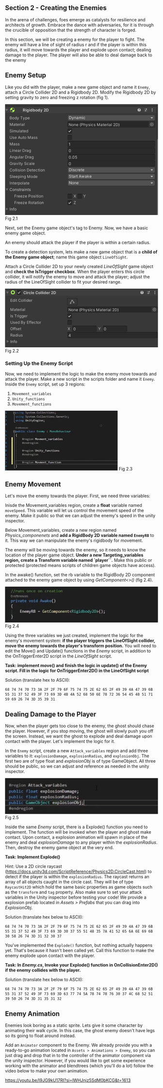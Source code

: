 ## Section 2 - Creating the Enemies

In the arena of challenges, foes emerge as catalysts for resilience and architects of growth. Embrace the dance with adversaries, for it is through the crucible of opposition that the strength of character is forged.

In this section, we will be creating a enemy for the player to fight. The enemy will have a line of sight of radius r and if the player is within this radius, it will move towards the player and explode upon contact; dealing damage to the player. The player will also be able to deal damage back to the enemy

## Enemy Setup
Like you did with the player, make a new game object and name it `Enemy`, attach a Circle Collider 2D and a Rigidbody 2D. 
Modify the Rigidbody 2D by setting gravity to zero and freezing z rotation (fig 1).

![](./images/fig2.1.png) Fig 2.1

Next, set the Enemy game object's tag to Enemy.
Now, we have a basic enemy game object. 

An enemy should attack the player if the player is within a certain radius. 

To create a detection system, lets make a new game object that is a **child of the Enemy game object**; name this game object `LineOfSight`. 

Attach a Circle Collider 2D to your newly created *LineOfSight* game object and **check the IsTrigger checkbox**. When the player enters this circle collider, it will notify the enemy to move and attack the player; adjust the radius of the LineOfSight collider to fit your desired range.

![](./images/fig2.2.png) Fig 2.2

### Setting Up the Enemy Script

Now, we need to implement the logic to make the enemy move towards and attack the player. 
Make a new script in the scripts folder and name it `Enemy`. Inside the `Enemy` script, set up 3 regions:

1. `Movement_variables`
2. `Unity_functions`
3. `Movement_functions`


![](./images/fig2.3.png) Fig 2.3


## Enemy Movement

Let's move the enemy towards the player. First, we need three variables:

Inisde the Movement_variables region, create a **float** variable named `moveSpeed`. This variable will let us control the movement speed of the enemy. Make it public so that we can adjust the enemy's speed in the unity inspector. 

Below Movement_variables, create a new region named *Physics_componenets* and **add a RigidBody 2D variable named `EnemyRB`** to it. This way we can manipulate the enemy's rigidbody for movement.

The enemy will be moving towards the enemy, so it needs to know the location of the player game object. **Under a new Targeting_variables region, create a Transform variable named `player``.** Make this public or protected (protected means scripts of children game objects have access).

In the awake() function, set the rb variable to the RigidBody 2D component attached to the enemy game object by using *GetComponent<>()* (fig 2.4).

![](./images/fig2.4.png) Fig 2.4

Using the three variables we just created, implement the logic for the enemy's movement system: **if the player triggers the LineOfSight collider, move the enemy towards the player's transform position.** You will need to edit the Move() and Update() functions in the *Enemy* script, in addition to the OnTriggerEnter2D script in the *LineOfSight* script. 

**Task: implement move() and finish the logic in update() of the Enemy script. Fill in the logic for OnTriggerEnter2D() in the LineOfSight script**

Solution (translate hex to ASCII): 

```
68 74 74 70 73 3A 2F 2F 79 6F 75 74 75 2E 62 65 2F 49 39 4A 47 39 6B 55 31 37 52 49 3F 73 69 3D 4B 4A 52 68 50 6E 78 72 36 54 45 48 51 71 59 69 26 74 3D 35 39 31
```

## Dealing Damage to the Player 

Now, when the player gets too close to the enemy, the ghost should chase the player. However, if you stop moving, the ghost will slowly push you off the screen. Instead, we want the ghost to explode and deal damage upon contact with the player. Let's implement the logic for it.

In the `Enemy` script, create a new `Attack_variables` region and add three variables to it: `explosionDamage`, `explosionRadius`, and `explosionObj`. The first two are of type float and *explosionObj* is of type GameObject. All three should be public, so we can adjust and reference as needed in the unity inspector. 

![](./images/fig2.5.png) Fig 2.5

Inside the same *Enemy* script, there is a Explode() function you need to implement. The function will be invoked when the player and ghost make contact. Upon contact, a explosion animation will spawn in place of the enemy and deal *explosionDamage* to any player within the *explosionRadius*. Then, destroy the enemy game object at the very end.

**Task: Implement Explode()**

Hint: Use a 2D circle raycast (https://docs.unity3d.com/ScriptReference/Physics2D.CircleCast.html) to detect if the player is within the `explosionRadius`.
The raycast returns an array of all objects caught in the circle cast. They will be of type `RaycastHit2D` which hold the same basic properties as game objects such as the `transform` and `tag` property.
Also make sure to set your attack variables in the Unity inspector before testing your code! We provide a explosion prefab located in *Assets > Prefabs* that you can drag into *ExplosionObj*.

Solution (translate hex below to ASCII):

```
68 74 74 70 73 3A 2F 2F 79 6F 75 74 75 2E 62 65 2F 49 39 4A 47 39 6B 55 31 37 52 49 3F 73 69 3D 30 37 55 51 48 35 7A 41 52 65 6A 6E 69 6B 30 58 26 74 3D 31 32 30 37
```

You've implemented the `Explode()` function, but nothing actually happens yet. That's because it hasn't been called yet. Call this function to make the enemy explode upon contact with the player. 

**Task: In *Enemy.cs*, Invoke your Explode() function in OnCollisionEnter2D() if the enemy collides with the player.**

Solution (translate hex below to ASCII): 

```
68 74 74 70 73 3A 2F 2F 79 6F 75 74 75 2E 62 65 2F 49 39 4A 47 39 6B 55 31 37 52 49 3F 73 69 3D 63 77 74 5A 78 74 78 76 30 37 4C 68 52 51 39 50 26 74 3D 31 35 31 32
```

## Enemy Animation 

Enemies look boring as a static sprite. Lets give it some character by animating their walk cycle. In this case, the ghost enemy doesn't have legs so its going to float around instead. 

Add an `Animator` component to the Enemy. We already provide you with a ready-to-go animation located in `Assets > Animations > Enemy`, so you can just drag and drop that in to the controller of the animator component via the unity inspector. However, if you would like to get some experience working with the animator and blendtrees (which you'll do a lot) follow the video below to make your own animation.

https://youtu.be/I9JG9kU17RI?si=lWHJnjz5SdM0bKCG&t=1613


